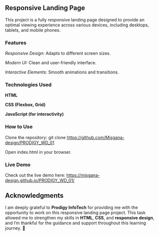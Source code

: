 ## Responsive Landing Page
This project is a fully responsive landing page designed to provide an optimal viewing experience across various devices, including desktops, tablets, and mobile phones.

### Features
*Responsive Design:* Adapts to different screen sizes.

*Modern UI:* Clean and user-friendly interface.

*Interactive Elements:* Smooth animations and transitions.

### Technologies Used
**HTML**

**CSS (Flexbox, Grid)**

**JavaScript (for interactivity)**

### How to Use
Clone the repository: git clone https://github.com/Misgana-design/PRODIGY_WD_01

Open index.html in your browser.

### Live Demo
Check out the live demo here: https://misgana-design.github.io/PRODIGY_WD_01/

## Acknowledgments

I am deeply grateful to **Prodigy InfoTech** for providing me with the opportunity to work on this responsive landing page project. 
This task allowed me to strengthen my skills in **HTML**, **CSS**, and **responsive design**, and I’m thankful for the guidance and support throughout this learning journey. 🙏
